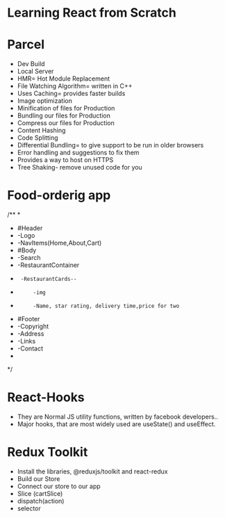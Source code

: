 # Learning React from Scratch
# Parcel
- Dev Build
- Local Server
- HMR= Hot Module Replacement
- File Watching Algorithm= written in C++
- Uses Caching= provides faster builds
- Image optimization
- Minification of files for Production
- Bundling our files for Production
- Compress our files for Production
- Content Hashing
- Code Splitting
- Differential Bundling= to give support to be run in older browsers
- Error handling and suggestions to fix them
- Provides a way to host on HTTPS
- Tree Shaking- remove unused code for you


# Food-orderig app
/**
 * 
 * #Header
 *  -Logo
 *  -NavItems(Home,About,Cart)
 * #Body
 *  -Search
 *  -RestaurantContainer
 *      -RestaurantCards-- 
 *          -img
 *          -Name, star rating, delivery time,price for two
 * #Footer
 *  -Copyright
 *  -Address
 *  -Links
 *  -Contact 
 * 
 */

 # React-Hooks
 - They are Normal JS utility functions, written by facebook developers..
 - Major hooks, that are most widely used are useState() and useEffect.

 # Redux Toolkit
 - Install the libraries, @reduxjs/toolkit and react-redux
 - Build our Store
 - Connect our store to our app
 - Slice (cartSlice)
 - dispatch(action)
 - selector